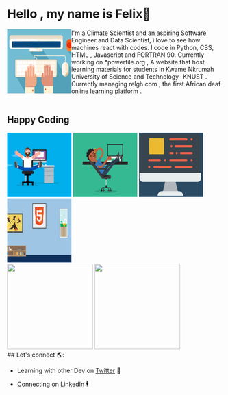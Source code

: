 


# Hello , my name is Felix👋
<img src="images/Typing.gif" alt="An image of a hand typing-Animated" align="left" width="150px" height="150px">
I'm a Climate Scientist and an aspiring Software Engineer and Data Scientist, i love to see how machines react with codes. I code in Python, CSS, HTML , Javascript and FORTRAN 90.
Currently working on *powerfile.org     , A website that host learning materials for students in Kwame Nkrumah University of Science and Technology- KNUST .
<br>
Currently managing relgh.com    , the first African deaf online learning platform .
<br>

<br>


## Happy Coding
<div>
<img src="images/coding.gif" alt=" A man coding " width="150px" height="150px">
<img src="images/relax.gif" alt=" A man relaxed while coding " width="150px" height="150px">
<img src="images/computer.gif" alt=" A Computer " width="150px" height="150px">
<img src="images/html.webp" alt=" Html on the wall " width="150px" height="150px"> </div>

<div>
  <img src="https://github-readme-stats.vercel.app/api/top-langs/?username=felaris" width="200px" height="200px" >
  <img src="https://github-readme-stats.vercel.app/api?username=felaris" width="200px" height="200px"> </div>
## Let's connect  🌎:

- Learning with other Dev  on <a href="https://twitter.com/KwamenaFelix">Twitter</a> 👬

- Connecting on <a href="https://www.linkedin.com/in/awortwe-felix-kwamena-%F0%9F%87%AC%F0%9F%87%AD-4644a7140/">LinkedIn</a> 🕴 